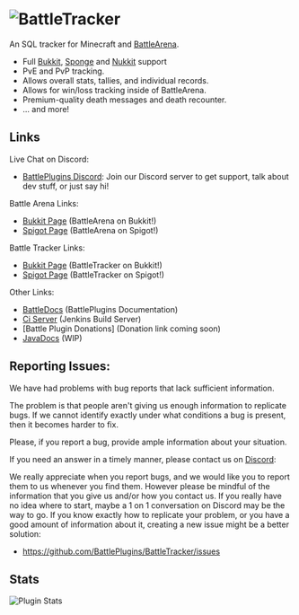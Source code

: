 ![BattleTracker](https://wiki.battleplugins.org/images/0/0c/BattleTracker.png "BattleTracker")
==========

An SQL tracker for Minecraft and [BattleArena](https://github.com/BattlePlugins/BattleArena). 
* Full [Bukkit](http://bukkit.org), [Sponge](https://www.spongepowered.org/) and [Nukkit](https://nukkitx.com/) support
* PvE and PvP tracking.
* Allows overall stats, tallies, and individual records.
* Allows for win/loss tracking inside of BattleArena.
* Premium-quality death messages and death recounter.
* ... and more!

Links
------------
Live Chat on Discord:
* [BattlePlugins Discord](https://discord.gg/tMVPVJf): Join our Discord server to get support, talk about dev stuff, or just say hi!


Battle Arena Links:
* [Bukkit Page](http://dev.bukkit.org/bukkit-plugins/battlearena/) (BattleArena on Bukkit!)
* [Spigot Page](http://spigotmc.org/resources/battlearena.2164/) (BattleArena on Spigot!)

Battle Tracker Links:
* [Bukkit Page](http://dev.bukkit.org/bukkit-plugins/battletracker/) (BattleTracker on Bukkit!)
* [Spigot Page](http://spigotmc.org/resources/battletracker.2165/) (BattleTracker on Spigot!)

Other Links:
* [BattleDocs](http://docs.battleplugins.org) (BattlePlugins Documentation)
* [Ci Server](http://ci.battleplugins.org/job/BattlePlugins/job/BattleTracker/) (Jenkins Build Server)
* [Battle Plugin Donations] (Donation link coming soon)
* [JavaDocs](http://rainbowcraft.sytes.net/javadocs/battletracker/apidocs/) (WIP)

Reporting Issues:
---------
We have had problems with bug reports that lack sufficient information.


The problem is that people aren't giving us enough information to 
replicate bugs. If we cannot identify exactly under what conditions 
a bug is present, then it becomes harder to fix. 

Please, if you report a bug, provide ample information about your situation. 


If you need an answer in a timely manner, please contact us on [Discord](https://discord.gg/tMVPVJf): 

We really appreciate when you report bugs, and we would like you to report them to us whenever you find them.
However please be mindful of the information that you give us and/or how you contact us. If you really have no 
idea where to start, maybe a 1 on 1 conversation on Discord may be the way to go. If you know exactly how to replicate your problem, or 
you have a good amount of information about it, creating a new issue might be a better solution:


* https://github.com/BattlePlugins/BattleTracker/issues

Stats
------------
![Plugin Stats](https://bstats.org/signatures/bukkit/BattleTracker.svg "Plugin Stats")
